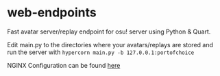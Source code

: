 # web-endpoints

Fast avatar server/replay endpoint for osu! server using Python & Quart.

Edit main.py to the directories where your avatars/replays are stored and run the server with `hypercorn main.py -b 127.0.0.1:portofchoice`

NGINX Configuration can be found [here](https://github.com/itekiosu/gulag-web/blob/master/ext/nginx.conf)
